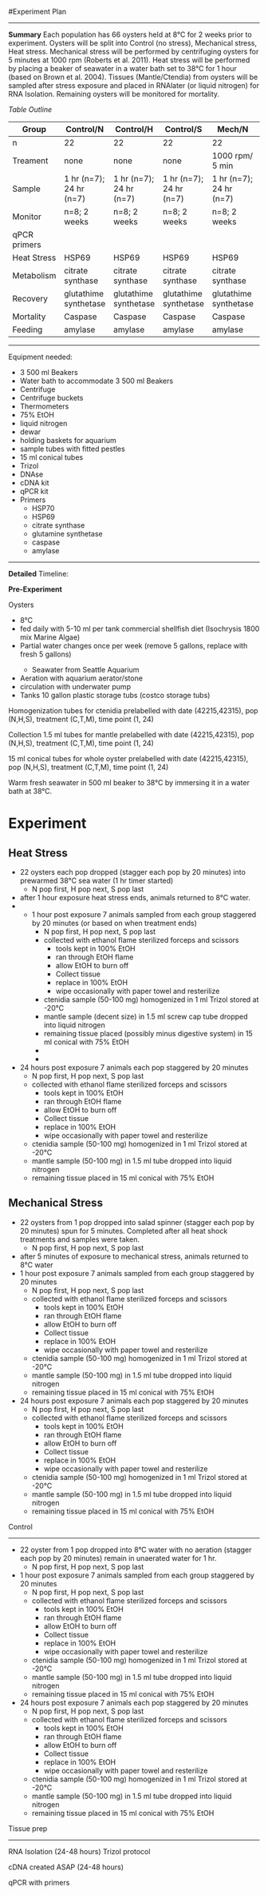 #Experiment Plan
____

**Summary**
Each population has 66 oysters held at 8&deg;C for 2 weeks prior to experiment.  Oysters will be split into Control (no stress), Mechanical stress, Heat stress.  Mechanical stress will be performed by centrifuging  oysters for 5 minutes at 1000 rpm (Roberts et al. 2011). Heat stress will be performed by placing a beaker of seawater in a water bath set to 38&deg;C for 1 hour (based on Brown et al. 2004). Tissues (Mantle/Ctendia) from oysters will be sampled after stress exposure and placed in RNAlater (or liquid nitrogen) for RNA Isolation. Remaining oysters will be monitored for mortality.

*Table Outline*

| Group        | Control/N             | Control/H             | Control/S             | Mech/N                | Mech/H                | Mech/S                | Heat/N                | Heat/H                | Heat/S                |
|--------------|-----------------------|-----------------------|-----------------------|-----------------------|-----------------------|-----------------------|-----------------------|-----------------------|-----------------------|
| n            | 22                    | 22                    | 22                    | 22                    | 22                    | 22                    | 22                    | 22                    | 22                    |
| Treament     | none         | none         | none        | 1000 rpm/ 5 min       | 1000 rpm/ 5 min       | 1000 rpm/ 5 min       | 38&deg;C/ 1 hr        | 38&deg;C/ 1 hr        | 38&deg;C/ 1 hr        |
| Sample       | 1 hr (n=7); 24 hr (n=7)        | 1 hr (n=7); 24 hr (n=7)        | 1 hr (n=7); 24 hr (n=7)        | 1 hr (n=7); 24 hr (n=7)        | 1 hr (n=7); 24 hr (n=7)        | 1 hr (n=7); 24 hr (n=7)        | 1 hr (n=7); 24 hr (n=7)        | 1 hr (n=7); 24 hr (n=7)        | 1 hr (n=7); 24 hr (n=7)        |
| Monitor      | n=8; 2 weeks     | n=8; 2 weeks     | n=8; 2 weeks     | n=8; 2 weeks     | n=8; 2 weeks     | n=8; 2 weeks     | n=8; 2 weeks     | n=8; 2 weeks     | n=8; 2 weeks     |
| qPCR primers |                       |                       |                       |                       |                       |                       |                       |                       |                       |
| Heat Stress  | HSP69                 | HSP69                 | HSP69                 | HSP69                 | HSP69                 | HSP69                 | HSP69                 | HSP69                 | HSP69                 |
| Metabolism   | citrate synthase      | citrate synthase      | citrate synthase      | citrate synthase      | citrate synthase      | citrate synthase      | citrate synthase      | citrate synthase      | citrate synthase      |
| Recovery     | glutathime synthetase | glutathime synthetase | glutathime synthetase | glutathime synthetase | glutathime synthetase | glutathime synthetase | glutathime synthetase | glutathime synthetase | glutathime synthetase |
| Mortality    | Caspase               | Caspase               | Caspase               | Caspase               | Caspase               | Caspase               | Caspase               | Caspase               | Caspase               |
| Feeding      | amylase               | amylase               | amylase               | amylase               | amylase               | amylase               | amylase               | amylase               | amylase               |

---
Equipment needed:

- 3 500 ml Beakers
- Water bath to accommodate 3 500 ml Beakers
- Centrifuge
- Centrifuge buckets
- Thermometers
- 75% EtOH
- liquid nitrogen
- dewar
- holding baskets for aquarium
- sample tubes with fitted pestles
- 15 ml conical tubes
- Trizol
- DNAse
- cDNA kit
- qPCR kit
- Primers
	- HSP70
	- HSP69
	- citrate synthase
	- glutamine synthetase
	- caspase
	- amylase

---

**Detailed** Timeline:

**Pre-Experiment**

Oysters 

- 8&deg;C 
- fed daily with 5-10 ml per tank commercial shellfish diet (Isochrysis 1800 mix Marine Algae) <NOTE will need to convert to cell equiv>
- Partial water changes once per week (remove 5 gallons, replace with fresh 5 gallons) <NOTE need to convert to metric>
	- Seawater from Seattle Aquarium 
- Aeration with aquarium aerator/stone
- circulation with underwater pump 
- Tanks 10 gallon plastic storage tubs (costco storage tubs) <NOTE will need metric for paper>

Homogenization tubes for ctenidia prelabelled with date (42215,42315), pop (N,H,S), treatment (C,T,M), time point (1, 24)

Collection 1.5 ml tubes for mantle prelabelled with date (42215,42315), pop (N,H,S), treatment (C,T,M), time point (1, 24)

15 ml conical tubes for whole oyster prelabelled with date (42215,42315), pop (N,H,S), treatment (C,T,M), time point (1, 24)

Warm fresh seawater in 500 ml beaker to 38&deg;C by immersing it in a water bath at 38&deg;C. 


# Experiment

Heat Stress
---

- 22 oysters each pop dropped (stagger each pop by 20 minutes) into prewarmed 38&deg;C sea water (1 hr timer started)    
	- N pop first, H pop next, S pop last     
- after 1 hour exposure heat stress ends, animals returned to 8&deg;C water.
- - 1 hour post exposure 7 animals sampled from each group staggered by 20 minutes (or based on when treatment ends)
	- N pop first, H pop next, S pop last
	- collected with ethanol flame sterilized forceps and scissors
		- tools kept in 100% EtOH
		- ran through EtOH flame
		- allow EtOH to burn off
		- Collect tissue
		- replace in 100% EtOH
		- wipe occasionally with paper towel and resterilize
	- ctenidia sample (50-100 mg) homogenized in 1 ml Trizol stored at -20&deg;C
	- mantle sample (decent size) in 1.5 ml screw cap tube dropped into liquid nitrogen
	- remaining tissue placed (possibly minus digestive system) in 15 ml conical with 75% EtOH
	- 
	- 
- 24 hours post exposure 7 animals each pop staggered by 20 minutes
	- N pop first, H pop next, S pop last
	- collected with ethanol flame sterilized forceps and scissors
		- tools kept in 100% EtOH
		- ran through EtOH flame
		- allow EtOH to burn off
		- Collect tissue
		- replace in 100% EtOH
		- wipe occasionally with paper towel and resterilize
	- ctenidia sample (50-100 mg) homogenized in 1 ml Trizol stored at -20&deg;C
	- mantle sample (50-100 mg) in 1.5 ml tube dropped into liquid nitrogen
	- remaining tissue placed in 15 ml conical with 75% EtOH

Mechanical Stress
---

- 22 oysters from 1 pop dropped into salad spinner (stagger each pop by 20 minutes) spun for 5 minutes. Completed after all heat shock treatments and samples were taken. 
	- N pop first, H pop next, S pop last
- after 5 minutes of exposure to mechanical stress, animals returned to 8&deg;C water
- 1 hour post exposure 7 animals sampled from each group staggered by 20 minutes
	- N pop first, H pop next, S pop last
	- collected with ethanol flame sterilized forceps and scissors
		- tools kept in 100% EtOH
		- ran through EtOH flame
		- allow EtOH to burn off
		- Collect tissue
		- replace in 100% EtOH
		- wipe occasionally with paper towel and resterilize
	- ctenidia sample (50-100 mg) homogenized in 1 ml Trizol stored at -20&deg;C
	- mantle sample (50-100 mg) in 1.5 ml tube dropped into liquid nitrogen
	- remaining tissue placed in 15 ml conical with 75% EtOH
- 24 hours post exposure 7 animals each pop staggered by 20 minutes
	- N pop first, H pop next, S pop last
	- collected with ethanol flame sterilized forceps and scissors
		- tools kept in 100% EtOH
		- ran through EtOH flame
		- allow EtOH to burn off
		- Collect tissue
		- replace in 100% EtOH
		- wipe occasionally with paper towel and resterilize
	- ctenidia sample (50-100 mg) homogenized in 1 ml Trizol stored at -20&deg;C
	- mantle sample (50-100 mg) in 1.5 ml tube dropped into liquid nitrogen
	- remaining tissue placed in 15 ml conical with 75% EtOH

Control
____
- 22 oyster from 1 pop dropped into 8&deg;C water with no aeration (stagger each pop by 20 minutes) remain in unaerated water for 1 hr.
	- N pop first, H pop next, S pop last
- 1 hour post exposure 7 animals sampled from each group staggered by 20 minutes
	- N pop first, H pop next, S pop last
	- collected with ethanol flame sterilized forceps and scissors
		- tools kept in 100% EtOH
		- ran through EtOH flame
		- allow EtOH to burn off
		- Collect tissue
		- replace in 100% EtOH
		- wipe occasionally with paper towel and resterilize
	- ctenidia sample (50-100 mg) homogenized in 1 ml Trizol stored at -20&deg;C
	- mantle sample (50-100 mg) in 1.5 ml tube dropped into liquid nitrogen
	- remaining tissue placed in 15 ml conical with 75% EtOH
- 24 hours post exposure 7 animals each pop staggered by 20 minutes
	- N pop first, H pop next, S pop last
	- collected with ethanol flame sterilized forceps and scissors
		- tools kept in 100% EtOH
		- ran through EtOH flame
		- allow EtOH to burn off
		- Collect tissue
		- replace in 100% EtOH
		- wipe occasionally with paper towel and resterilize
	- ctenidia sample (50-100 mg) homogenized in 1 ml Trizol stored at -20&deg;C
	- mantle sample (50-100 mg) in 1.5 ml tube dropped into liquid nitrogen
	- remaining tissue placed in 15 ml conical with 75% EtOH

Tissue prep
____
RNA Isolation (24-48 hours)
Trizol protocol

cDNA created ASAP (24-48 hours)

qPCR with primers
 

